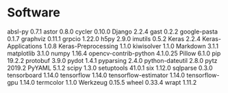 # Software
absl-py               0.7.1
astor                 0.8.0
cycler                0.10.0
Django                2.2.4
gast                  0.2.2
google-pasta          0.1.7
graphviz              0.11.1
grpcio                1.22.0
h5py                  2.9.0
imutils               0.5.2
Keras                 2.2.4
Keras-Applications    1.0.8
Keras-Preprocessing   1.1.0
kiwisolver            1.1.0
Markdown              3.1.1
matplotlib            3.1.0
numpy                 1.16.4
opencv-contrib-python 4.1.0.25
Pillow                6.1.0
pip                   19.2.2
protobuf              3.9.0
pydot                 1.4.1
pyparsing             2.4.0
python-dateutil       2.8.0
pytz                  2019.2
PyYAML                5.1.2
scipy                 1.3.0
setuptools            41.0.1
six                   1.12.0
sqlparse              0.3.0
tensorboard           1.14.0
tensorflow            1.14.0
tensorflow-estimator  1.14.0
tensorflow-gpu        1.14.0
termcolor             1.1.0
Werkzeug              0.15.5
wheel                 0.33.4
wrapt                 1.11.2

